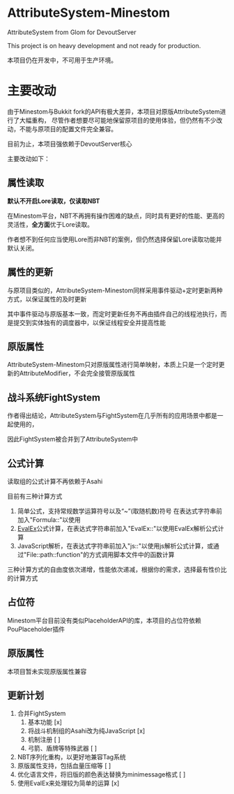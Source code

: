 # AttributeSystem-Minestom

AttributeSystem from Glom for DevoutServer

This project is on heavy development and not ready for production.

本项目仍在开发中，不可用于生产环境。

# 主要改动

由于Minestom与Bukkit fork的API有极大差异，本项目对原版AttributeSystem进行了大幅重构，
尽管作者想要尽可能地保留原项目的使用体验，但仍然有不少改动，不能与原项目的配置文件完全兼容。

目前为止，本项目强依赖于DevoutServer核心

主要改动如下：

## 属性读取
**默认不开启Lore读取，仅读取NBT**

在Minestom平台，NBT不再拥有操作困难的缺点，同时具有更好的性能、更高的灵活性，**全方面**优于Lore读取。

作者想不到任何应当使用Lore而非NBT的案例，但仍然选择保留Lore读取功能并默认关闭。
## 属性的更新
与原项目类似的，AttributeSystem-Minestom同样采用事件驱动+定时更新两种方式，以保证属性的及时更新

其中事件驱动与原版基本一致，而定时更新任务不再由插件自己的线程池执行，而是提交到实体独有的调度器中，以保证线程安全并提高性能
## 原版属性
AttributeSystem-Minestom只对原版属性进行简单映射，本质上只是一个定时更新的AttributeModifier，不会完全接管原版属性
## 战斗系统FightSystem
作者得出结论，AttributeSystem与FightSystem在几乎所有的应用场景中都是一起使用的，

因此FightSystem被合并到了AttributeSystem中

## 公式计算
读取组的公式计算不再依赖于Asahi

目前有三种计算方式
1. 简单公式，支持常规数学运算符号以及“~”(取随机数)符号 在表达式字符串前加入"Formula::"以使用
2. [EvalEx](https://ezylang.github.io/EvalEx/references/functions.html)公式计算，在表达式字符串前加入"EvalEx::"以使用EvalEx解析公式计算
3. JavaScript解析，在表达式字符串前加入"js::"以使用js解析公式计算，或通过"File::path::function"的方式调用脚本文件中的函数计算

三种计算方式的自由度依次递增，性能依次递减，根据你的需求，选择最有性价比的计算方式
## 占位符
Minestom平台目前没有类似PlaceholderAPI的库，本项目的占位符依赖PouPlaceholder插件
## 原版属性
本项目暂未实现原版属性兼容

## 更新计划
1. 合并FightSystem 
   1. 基本功能 [x]
   2. 将战斗机制组的Asahi改为纯JavaScript [x]
   3. 机制注册 [ ]
   4. 弓箭、盾牌等特殊武器 [ ]
2. NBT序列化重构，以更好地兼容Tag系统
3. 原版属性支持，包括血量压缩等 [ ]
4. 优化语言文件，将旧版的颜色表达替换为minimessage格式 [ ]
5. 使用EvalEx来处理较为简单的运算 [x]

